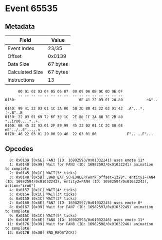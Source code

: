 # Event 65535

## Metadata

| Field           | Value    |
|-----------------|----------|
| Event Index     | 23/35    |
| Offset          | 0x0139   |
| Data Size       | 67 bytes |
| Calculated Size | 67 bytes |
| Instructions    | 13       |

```
      00 01 02 03 04 05 06 07  08 09 0A 0B 0C 0D 0E 0F
      -- -- -- -- -- -- -- --  -- -- -- -- -- -- -- --
0130:                             6E 41 22 03 01 20 80           nA".. .
0140: 99 41 22 03 01 1C 2A 80  5B 2D 80 42 22 03 01 42  .A"...*.[-.B"..B
0150: 22 03 01 69 72 6F 30 1C  2E 80 1C 2A 80 1C 2B 80  "..iro0....*..+.
0160: 6E 45 22 03 01 2F 80 99  45 22 03 01 1C 2C 80 6E  nE"../..E"...,.n
0170: 46 22 03 01 20 80 99 46  22 03 01 00              F".. ..F"...    
```

## Opcodes

```
  0: 0x0139 [0x6E] FAN3 (ID: 16982593/0x01032241) uses emote 11*
  1: 0x0140 [0x99] Wait for FAN3 (ID: 16982593/0x01032241) animation to complete
  2: 0x0145 [0x1C] WAIT(3* ticks)
  3: 0x0148 [0x5B] LOAD_EXT_SCHEDULER(work_offset=1328*, entity1=FAN4 (ID: 16982594/0x01032242), entity2=FAN4 (ID: 16982594/0x01032242), action="iro0")
  4: 0x0157 [0x1C] WAIT(4* ticks)
  5: 0x015A [0x1C] WAIT(3* ticks)
  6: 0x015D [0x1C] WAIT(2* ticks)
  7: 0x0160 [0x6E] FAN7 (ID: 16982597/0x01032245) uses emote 8*
  8: 0x0167 [0x99] Wait for FAN7 (ID: 16982597/0x01032245) animation to complete
  9: 0x016C [0x1C] WAIT(5* ticks)
 10: 0x016F [0x6E] FAN8 (ID: 16982598/0x01032246) uses emote 11*
 11: 0x0176 [0x99] Wait for FAN8 (ID: 16982598/0x01032246) animation to complete
 12: 0x017B [0x00] END_REQSTACK()
```
